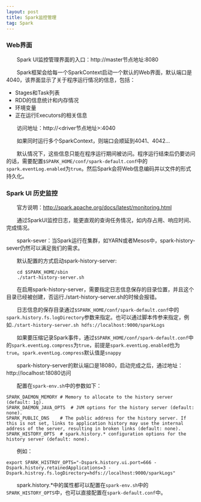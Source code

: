 ```yaml
---
layout: post
title: Spark监控管理
tag: Spark
---
```


### Web界面
　　Spark UI监控管理界面的入口：http://master节点地址:8080

　　Spark框架会给每一个SparkContext启动一个默认的Web界面，默认端口是4040，该界面显示了关于程序运行情况的信息，包括：
* Stages和Task列表
* RDD的信息统计和内存情况
* 环境变量
* 正在运行Executors的相关信息

　　访问地址：http://<driver节点地址>:4040

　　如果同时运行多个SparkContext，则端口会顺延到4041、4042...

　　默认情况下，这些信息只能在程序运行期间被访问。程序运行结束后仍要访问的话，需要配置`$SPARK_HOME/conf/spark-default.conf`中的`spark.eventLog.enabled`为`true`。然后Spark会将Web信息编码并以文件的形式持久化。

### Spark UI 历史监控
　　官方说明：http://spark.apache.org/docs/latest/monitoring.html

　　通过SparkUI监控日志，能更直观的查询任务情况，如内存占用、响应时间、完成情况。

　　spark-sever：当Spark运行在集群，如YARN或者Mesos中，spark-history-sever仍然可以满足我们的需求。

　　默认配置的方式启动spark-history-server:
```
    cd $SPARK_HOME/sbin
    ./start-history-server.sh
```
　　在启用spark-history-server，需要指定日志信息保存的目录位置，并且这个目录已经被创建，否运行./start-history-server.sh的时候会报错。

　　日志信息的保存目录通过`$SPARK_HOME/conf/spark-default.conf`中的`spark.history.fs.logDirectory`参数来指定。也可以通过脚本传参来指定，例如`./start-history-server.sh hdfs://localhost:9000/sparkLogs`

　　如果要压缩记录Spark事件，通过`$SPARK_HOME/conf/spark-default.conf`中的`spark.eventLog.compress`为`true`，前提是`spark.eventLog.enabled`也为`true`。`spark.eventLog.compress`默认值是`snappy`

　　spark-history-server的默认端口是18080，启动完成之后，通过地址：http://localhost:18080访问

　　配置在`spark-env.sh`中的参数如下：
```
SPARK_DAEMON_MEMORY	# Memory to allocate to the history server (default: 1g).
SPARK_DAEMON_JAVA_OPTS	# JVM options for the history server (default: none).
SPARK_PUBLIC_DNS	# The public address for the history server. If this is not set, links to application history may use the internal address of the server, resulting in broken links (default: none).
SPARK_HISTORY_OPTS	# spark.history.* configuration options for the history server (default: none).
```
　　例如：
```
export SPARK_HISTROY_OPTS="-Dspark.history.ui.port=666 -Dspark.history.retainedApplications=3 -Dspark.histroy.fs.logDirectory=hdfs://localhost:9000/sparkLogs"
```
　　spark.history.*中的属性都可以配置在`spark-env.sh`中的`SPARK_HISTORY_OPTS`中，也可以直接配置在`spark-default.conf`中。